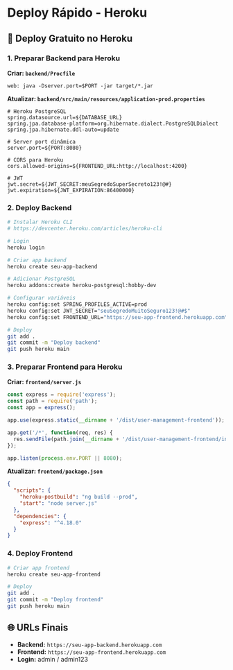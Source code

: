 # Deploy Rápido - Heroku

## 🚀 Deploy Gratuito no Heroku

### 1. Preparar Backend para Heroku

**Criar: `backend/Procfile`**
```
web: java -Dserver.port=$PORT -jar target/*.jar
```

**Atualizar: `backend/src/main/resources/application-prod.properties`**
```properties
# Heroku PostgreSQL
spring.datasource.url=${DATABASE_URL}
spring.jpa.database-platform=org.hibernate.dialect.PostgreSQLDialect
spring.jpa.hibernate.ddl-auto=update

# Server port dinâmica
server.port=${PORT:8080}

# CORS para Heroku
cors.allowed-origins=${FRONTEND_URL:http://localhost:4200}

# JWT
jwt.secret=${JWT_SECRET:meuSegredoSuperSecreto123!@#}
jwt.expiration=${JWT_EXPIRATION:86400000}
```

### 2. Deploy Backend
```bash
# Instalar Heroku CLI
# https://devcenter.heroku.com/articles/heroku-cli

# Login
heroku login

# Criar app backend
heroku create seu-app-backend

# Adicionar PostgreSQL
heroku addons:create heroku-postgresql:hobby-dev

# Configurar variáveis
heroku config:set SPRING_PROFILES_ACTIVE=prod
heroku config:set JWT_SECRET="seuSegredoMuitoSeguro123!@#$"
heroku config:set FRONTEND_URL="https://seu-app-frontend.herokuapp.com"

# Deploy
git add .
git commit -m "Deploy backend"
git push heroku main
```

### 3. Preparar Frontend para Heroku

**Criar: `frontend/server.js`**
```javascript
const express = require('express');
const path = require('path');
const app = express();

app.use(express.static(__dirname + '/dist/user-management-frontend'));

app.get('/*', function(req, res) {
  res.sendFile(path.join(__dirname + '/dist/user-management-frontend/index.html'));
});

app.listen(process.env.PORT || 8080);
```

**Atualizar: `frontend/package.json`**
```json
{
  "scripts": {
    "heroku-postbuild": "ng build --prod",
    "start": "node server.js"
  },
  "dependencies": {
    "express": "^4.18.0"
  }
}
```

### 4. Deploy Frontend
```bash
# Criar app frontend
heroku create seu-app-frontend

# Deploy
git add .
git commit -m "Deploy frontend"
git push heroku main
```

## 🌐 URLs Finais
- **Backend:** `https://seu-app-backend.herokuapp.com`
- **Frontend:** `https://seu-app-frontend.herokuapp.com`
- **Login:** admin / admin123